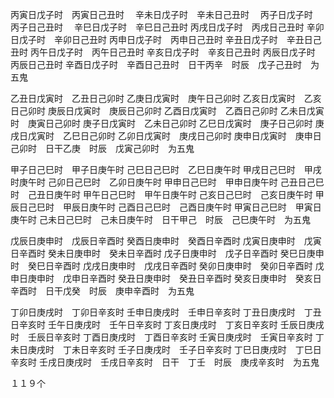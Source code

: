 丙寅日戊子时　丙寅日己丑时　
辛未日戊子时　辛未日己丑时　
丙子日戊子时　丙子日己丑时　
辛巳日戊子时　辛巳日己丑时
丙戌日戊子时　丙戌日己丑时
辛卯日戊子时　辛卯日己丑时
丙申日戊子时　丙申日己丑时
辛丑日戊子时　辛丑日己丑时
丙午日戊子时　丙午日己丑时
辛亥日戊子时　辛亥日己丑时
丙辰日戊子时　丙辰日己丑时
辛酉日戊子时　辛酉日己丑时　日干丙辛　时辰　戊子己丑时　为五鬼

乙丑日戊寅时　乙丑日己卯时
乙庚日戊寅时　庚午日己卯时
乙亥日戊寅时　乙亥日己卯时
庚辰日戊寅时　庚辰日己卯时
乙酉日戊寅时　乙酉日己卯时
乙未日戊寅时　庚寅日己卯时
庚子日戊寅时　乙未日己卯时
乙巳日戊寅时　庚子日己卯时
庚戌日戊寅时　乙巳日己卯时
乙卯日戊寅时　庚戌日己卯时
庚申日戊寅时　庚申日己卯时　日干乙庚　时辰　戊寅己卯时　为五鬼
　　　　　　　

甲子日己巳时　甲子日庚午时
己巳日己巳时　乙巳日庚午时
甲戌日己巳时　甲戌时庚午时
己卯日己巳时　乙卯日庚午时
甲申日己巳时　甲申日庚午时
己丑日己巳时　己丑日庚午时
甲午日己巳时　甲午日庚午时
己亥日己巳时　己亥日庚午时
甲辰日己巳时　甲辰日庚午时
己酉日己巳时　己酉日庚午时
甲寅日己巳时　甲寅日庚午时
己未日己巳时　己未日庚午时　日干甲己　时辰　己巳庚午时　为五鬼

戊辰日庚申时　戊辰日辛酉时
癸酉日庚申时　癸酉日辛酉时
戊寅日庚申时　戊寅日辛酉时
癸未日庚申时　癸未日辛酉时
戊子日庚申时　戊子日辛酉时
癸巳日庚申时　癸巳日辛酉时
戊戌日庚申时　戊戌日辛酉时
癸卯日庚申时　癸卯日辛酉时
戊申日庚申时　戊申日辛酉时
癸丑日庚申时　癸丑日辛酉时
癸亥日庚申时　癸亥日辛酉时　日干戊癸　时辰　庚申辛酉时　为五鬼

丁卯日庚戌时　丁卯日辛亥时
壬申日庚戌时　壬申日辛亥时
丁丑日庚戌时　丁丑日辛亥时
壬午日庚戌时　壬午日辛亥时
丁亥日庚戌时　丁亥日辛亥时
壬辰日庚戌时　壬辰日辛亥时
丁酉日庚戌时　丁酉日辛亥时
壬寅日庚戌时　壬寅日辛亥时
丁未日庚戌时　丁未日辛亥时
壬子日庚戌时　壬子日辛亥时
丁巳日庚戌时　丁巳日辛亥时
壬戌日庚戌时　壬戌日辛亥时　日干　丁壬　时辰　庚戌辛亥时　为五鬼


１１９个
